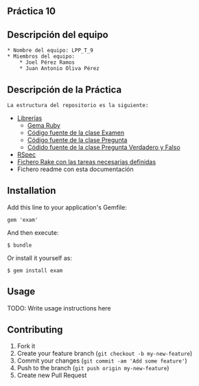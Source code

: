 ## Práctica 10

## Descripción del equipo

	* Nombre del equipo: LPP_T_9
	* Miembros del equipo:
		* Joel Pérez Ramos
		* Juan Antonio Oliva Pérez

## Descripción de la Práctica
	La estructura del repositorio es la siguiente:
  * [Librerías](lib/)
    * [Gema Ruby](lib/examen/base.rb)
    * [Código fuente de la clase Examen](lib/examen/examen.rb)
    * [Código fuente de la clase Pregunta](lib/examen/question.rb)
    * [Códido fuente de la clase Pregunta Verdadero y Falso](lib/examen/truefalse.rb)
  * [RSpec](spec/)
  * [Fichero Rake con las tareas necesarias definidas](Rakefile)
  * Fichero readme con esta documentación

## Installation

Add this line to your application's Gemfile:

    gem 'exam'

And then execute:

    $ bundle

Or install it yourself as:

    $ gem install exam

## Usage

TODO: Write usage instructions here

## Contributing

1. Fork it
2. Create your feature branch (`git checkout -b my-new-feature`)
3. Commit your changes (`git commit -am 'Add some feature'`)
4. Push to the branch (`git push origin my-new-feature`)
5. Create new Pull Request
